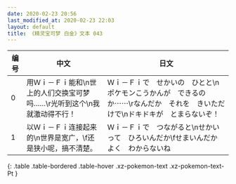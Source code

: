 ```yaml
---
date: 2020-02-23 20:56
last_modified_at: 2020-02-23 22:03
layout: default
title: 《精灵宝可梦 白金》文本 043
---
```

| 编号 | 中文 | 日文 |
| ---- | ---- | ---- |
| 0 | 用Ｗｉ－Ｆｉ能和\n世上的人们交换宝可梦吗……\r光听到这个\n我就激动得不行！ | Ｗｉ－Ｆｉで　せかいの　ひとと\nポケモンこうかんが　できるのか⋯⋯\rなんだか　それを　きいただけで\nドキドキが　とまらないぞ！ |
| 1 | 以Ｗｉ－Ｆｉ连接起来的\n世界是宽广，\f还是狭小呢，搞不清楚。 | Ｗｉ－Ｆｉで　つながると\nせかい　って　ひろいんだか\fせまいんだか　よく　わからないね |
{: .table .table-bordered .table-hover .xz-pokemon-text .xz-pokemon-text-Pt }